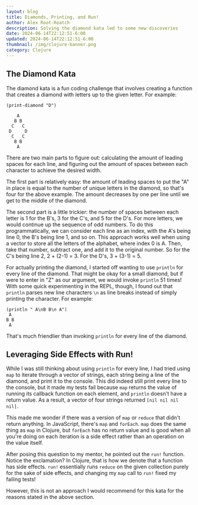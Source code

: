 ```yaml
---
layout: blog
title: Diamonds, Printing, and Run!
author: Alex Root-Roatch
description: Solving the diamond kata led to some new discoveries
date: 2024-06-14T22:12:51-6:00
updated: 2024-06-14T22:12:51-6:00
thumbnail: /img/clojure-banner.png
category: Clojure
---
```


## The Diamond Kata

The diamond kata is a fun coding challenge that involves creating a function that creates a diamond with letters up to the given letter. For example:

```
(print-diamond "D")

    A
   B B
  C   C
 D     D
  C   C
   B B
    A

```

There are two main parts to figure out: calculating the amount of leading spaces for each line, and figuring out the amount of spaces between each character to achieve the desired width. 

The first part is relatively easy: the amount of leading spaces to put the "A" in place is equal to the number of unique letters in the diamond, so that's four for the above example. The amount decreases by one per line until we get to the middle of the diamond.

The second part is a little trickier: the number of spaces between each letter is 1 for the B's, 3 for the C's, and 5 for the D's. For more letters, we would continue up the sequence of odd numbers. To do this programmatically, we can consider each line as an index, with the A's being line 0, the B's being line 1, and so on. This approach works well when using a vector to store all the letters of the alphabet, where index 0 is A. Then, take that number, subtract one, and add it to the original number. So for the C's being line 2, 2 + (2-1) = 3. For the D's, 3 + (3-1) = 5.

For actually printing the diamond, I started off wanting to use `println` for every line of the diamond. That might be okay for a small diamond, but if were to enter in "Z" as our argument, we would invoke `println` 51 times! With some quick experimenting in the REPL, though, I found out that `println` parses new line characters `\n` as line breaks instead of simply printing the character. For example:
```
(println " A\nB B\n A")
 A
B B
 A 
```
That's much friendlier than invoking `println` for every line of the diamond.

## Leveraging Side Effects with Run!

While I was still thinking about using `println` for every line, I had tried using `map` to iterate through a vector of strings, each string being a line of the diamond, and print it to the console. This did indeed still print every line to the console, but it made my tests fail because `map` returns the value of running its callback function on each element, and `println` doesn't have a return value. As a result, a vector of four strings returned `[nil nil nil nil]`.

This made me wonder if there was a version of `map` or `reduce` that didn't return anything. In JavaScript, there's `map` and `forEach`. `map` does the same thing as `map` in Clojure, but `forEach` has no return value and is good when all you're doing on each iteration is a side effect rather than an operation on the value itself. 

After posing this question to my mentor, he pointed out the `run!` function. Notice the exclamation? In Clojure, that is how we denote that a function has side effects. `run!` essentially runs `reduce` on the given collection purely for the sake of side effects, and changing my `map` call to `run!` fixed my failing tests!

However, this is not an approach I would recommend for this kata for the reasons stated in the above section.


